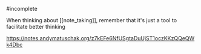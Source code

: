 #incomplete 

When thinking about [[note_taking]], remember that it's just a tool to facilitate better thinking

https://notes.andymatuschak.org/z7kEFe6NfUSgtaDuUjST1oczKKzQQeQWk4Dbc